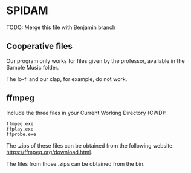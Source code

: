# SPIDAM
TODO: Merge this file with Benjamin branch

## Cooperative files
Our program only works for files given by the professor, available in the Sample Music folder. 

The lo-fi and our clap, for example, do not work.





## ffmpeg
Include the three files in your Current Working Directory (CWD):
```
ffmpeg.exe
ffplay.exe
ffprobe.exe
```
The .zips of these files can be obtained from the following website: https://ffmpeg.org/download.html.

The files from those .zips can be obtained from the bin.
